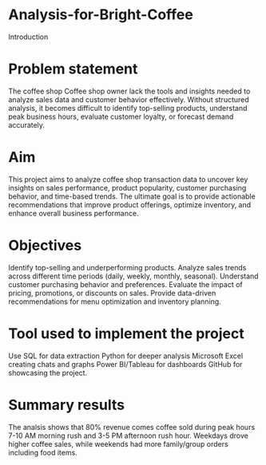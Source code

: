 # Analysis-for-Bright-Coffee
Introduction
# Problem statement
The coffee shop
Coffee shop owner lack the tools and insights needed to analyze sales data and customer behavior effectively. Without structured analysis, it becomes difficult to identify top-selling 
products, understand peak business hours, evaluate customer loyalty, or forecast demand accurately.

# Aim
This project aims to analyze coffee shop transaction data to uncover key insights on sales performance, product popularity, customer purchasing behavior, and time-based trends. The ultimate goal is to provide actionable recommendations that improve product offerings, optimize inventory, and enhance overall business performance.

# Objectives
Identify top-selling and underperforming products.
Analyze sales trends across different time periods (daily, weekly, monthly, seasonal).
Understand customer purchasing behavior and preferences.
Evaluate the impact of pricing, promotions, or discounts on sales.
Provide data-driven recommendations for menu optimization and inventory planning.

# Tool used to implement the project
Use SQL for data extraction
Python for deeper analysis
Microsoft Excel creating chats and graphs
Power BI/Tableau for dashboards
GitHub for showcasing the project.

# Summary results
The analsis shows that 80% revenue comes coffee sold during peak hours 7-10 AM morning rush and 3-5 PM afternoon rush hour.
Weekdays drove higher coffee sales, while weekends had more family/group orders including food items.
